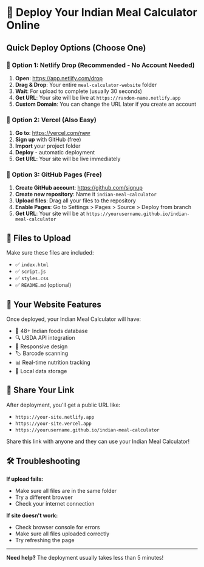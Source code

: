 # 🚀 Deploy Your Indian Meal Calculator Online

## Quick Deploy Options (Choose One)

### 🌟 Option 1: Netlify Drop (Recommended - No Account Needed)

1. **Open**: https://app.netlify.com/drop
2. **Drag & Drop**: Your entire `meal-calculator-website` folder
3. **Wait**: For upload to complete (usually 30 seconds)
4. **Get URL**: Your site will be live at `https://random-name.netlify.app`
5. **Custom Domain**: You can change the URL later if you create an account

### 🌟 Option 2: Vercel (Also Easy)

1. **Go to**: https://vercel.com/new
2. **Sign up** with GitHub (free)
3. **Import** your project folder
4. **Deploy** - automatic deployment
5. **Get URL**: Your site will be live immediately

### 🌟 Option 3: GitHub Pages (Free)

1. **Create GitHub account**: https://github.com/signup
2. **Create new repository**: Name it `indian-meal-calculator`
3. **Upload files**: Drag all your files to the repository
4. **Enable Pages**: Go to Settings > Pages > Source > Deploy from branch
5. **Get URL**: Your site will be at `https://yourusername.github.io/indian-meal-calculator`

## 📁 Files to Upload

Make sure these files are included:
- ✅ `index.html`
- ✅ `script.js`
- ✅ `styles.css`
- ✅ `README.md` (optional)

## 🎯 Your Website Features

Once deployed, your Indian Meal Calculator will have:
- 🍛 48+ Indian foods database
- 🔍 USDA API integration
- 📱 Responsive design
- 🏷️ Barcode scanning
- 📊 Real-time nutrition tracking
- 💾 Local data storage

## 🔗 Share Your Link

After deployment, you'll get a public URL like:
- `https://your-site.netlify.app`
- `https://your-site.vercel.app`
- `https://yourusername.github.io/indian-meal-calculator`

Share this link with anyone and they can use your Indian Meal Calculator!

## 🛠️ Troubleshooting

**If upload fails:**
- Make sure all files are in the same folder
- Try a different browser
- Check your internet connection

**If site doesn't work:**
- Check browser console for errors
- Make sure all files uploaded correctly
- Try refreshing the page

---

**Need help?** The deployment usually takes less than 5 minutes!



